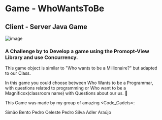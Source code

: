 # Game - WhoWantsToBe
## Client - Server Java Game

![image](https://user-images.githubusercontent.com/102189791/160258799-dbf9cc96-1570-4659-8812-6092a87b0d5e.png)


### A Challenge by <Academia de Codigo_> to Develop a game using the Promopt-View Library and use Concurrency.

 This game object is similar to "Who wants to be a Millionaire?" but adapted to our Class.
 
 In this game you could choose between Who Wants to be a Programmar, with questions related to programming or Who want to be a Magnificox(classroom name) with Questions about our us. 🤣

 This Game was made by my group of amazing <Code_Cadets>:
 
 Simão Bento
 Pedro Celeste
 Pedro Silva
 Adler Araújo
